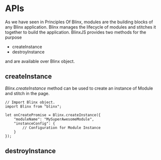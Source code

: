 # APIs

As we have seen in Principles Of Blinx, modules are the building blocks of any Blinx application. Blinx manages the lifecycle of modules and stitches it together to build the application. BlinxJS provides two methods for the purpose

* createInstance
* destroyInstance

and are available over Blinx object.

## createInstance

_Blinx.createInstance_ method can be used to create an instance of Module and stitch in the page.

```
// Import Blinx object.
import Blinx from "blinx";

let onCreatePromise = Blinx.createInstance({
    "moduleName": "MySuperAwesomeModule",
    "instanceConfig": {
        // Configuration for Module Instance
    }
});
```



## destroyInstance



